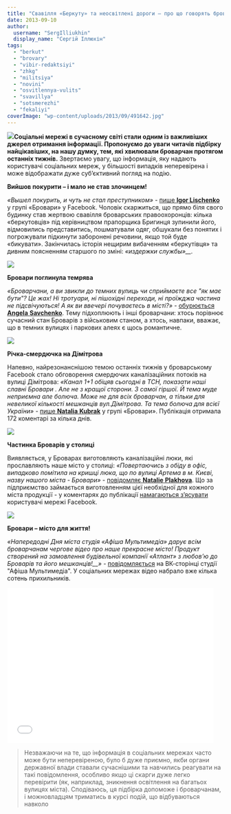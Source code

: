```yaml
---
title: "Свавілля «Беркуту» та неосвітлені дороги – про що говорять броварчани у соцмережах"
date: 2013-09-10
author: 
  username: "SergIlliukhin"
  display_name: "Сергій Іллюхін"
tags: 
  - "berkut"
  - "brovary"
  - "vibir-redaktsiyi"
  - "zhkg"
  - "militsiya"
  - "novini"
  - "osvitlennya-vulits"
  - "svavillya"
  - "sotsmerezhi"
  - "fekaliyi"
coverImage: "wp-content/uploads/2013/09/491642.jpg"
---
```


[![](https://mpz.brovary.org/wp-content/uploads/2013/09/491642.jpg)](https://mpz.brovary.org/wp-content/uploads/2013/09/491642.jpg)**Соціальні мережі в сучасному світі стали одним із важливіших джерел отримання інформації. Пропонуємо до уваги читачів підбірку найцікавіших, на нашу думку, тем, які хвилювали броварчан протягом останніх тижнів.** Звертаємо увагу, що інформація, яку надають користувачі соціальних мереж, у більшості випадків неперевірена і може відображати дуже суб’єктивний погляд на подію.

**Вийшов покурити – і мало не став злочинцем!**

_«Вышел покурить, и чуть не стал преступником»_ - [пише **Igor Lischenko**](https://www.facebook.com/groups/brovary/permalink/679153905447912/) у групі «Бровари» у Facebook. Чоловік скаржиться, що прямо біля свого будинку став жертвою свавілля броварських правоохоронців: кілька «беркутовців» під керівництвом прапорщика Бригинця зупинили його, відмовились представитись, пошматували одяг, обшукали без понятих і погрожували підкинути заборонені речовини, якщо той буде «бикувати». Закінчилась історія нещирим вибаченням «беркутівця» та дивним поясненням старшого по зміні: _«издержки службы»__._

[![](https://mpz.brovary.org/wp-content/uploads/2013/09/fb_berkut.png)](https://mpz.brovary.org/wp-content/uploads/2013/09/fb_berkut.png)

**Бровари поглинула темрява**

_«Броварчани, а ви звикли до темних вулиць чи сприймаєте все "як має бути"? Це жах! Ні тротуари, ні пішохідні переходи, ні проїжджа частина не підсвічуються! А як ви ввечері почуваєтесь в місті?» -_ [обурюється **Angela** **Savchenko**](https://www.facebook.com/groups/brovary/permalink/677709605592342/). Тему підхоплюють і інші броварчани: хтось порівнює сучасний стан Броварів з військовим станом, а хтось, навпаки, вважає, що в темних вулицях і паркових алеях є щось романтичне.

[![](https://mpz.brovary.org/wp-content/uploads/2013/09/fb_light.png)](https://mpz.brovary.org/wp-content/uploads/2013/09/fb_light.png)

**Річка-смердючка на Дімітрова**

Напевно, найрезонанснішою темою останніх тижнів у броварському Facebook стало обговорення смердючих каналізаційних потоків на вулиці Дімітрова: _«Канал 1+1 обіцяв сьогодні в ТСН, показати наші славні Бровари . Але не з кращої сторони. З самої гіршої. Й тема муде неприємна але болюча. Може не для всіх броварчан, а тільки для невеликої кількості мешканців вул.Дімітрова. Та тема болюча для всієї України» -_ [пише **Natalia** **Kubrak**](https://www.facebook.com/groups/brovary/permalink/669085519788084/) у групі «Бровари». Публікація отримала 172 коментарі за кілька днів.

[![](https://mpz.brovary.org/wp-content/uploads/2013/09/fb_dimitrova.png)](https://mpz.brovary.org/wp-content/uploads/2013/09/fb_dimitrova.png)

**Частинка Броварів у столиці**

Виявляється, у Броварах виготовляють каналізаційні люки, які прославляють наше місто у столиці: _«Повертаючись з обіду в офіс, випадково помітила на кришці люка, що по вулиці Артема в м. Києві, назву нашого міста - Бровари»_ \- [повідомляє **Natalie** **Plakhova**](https://www.facebook.com/groups/brovary/permalink/676434285719874/). Що за підприємство займається виготовленням цієї необхідної для кожного міста продукції - у коментарях до публікації [намагаються з’ясувати](https://www.facebook.com/groups/brovary/permalink/676434285719874/) користувачі мережі Facebook.

[![](https://mpz.brovary.org/wp-content/uploads/2013/09/1185966_10201636468451473_1534028047_n.jpg)](https://mpz.brovary.org/wp-content/uploads/2013/09/1185966_10201636468451473_1534028047_n.jpg)

**Бровари – місто для життя!**

_«Напередодні Дня міста студія «Афіша Мультимедіа» дарує всім броварчанам чергове відео про наше прекрасне місто! Продукт створений на замовлення будівельної компанії «Атлант» з любов’ю до Броварів та його мешканців!__» -_ [повідомляється](http://vk.com/afishabrovary?w=wall-37123314_2147) на ВК-сторінці студії "Афіша Мультимедіа". У соціальних мережах відео набрало вже кілька сотень прихильників.

<iframe src="//www.youtube.com/embed/l896xi7Ub0g" height="360" width="480" allowfullscreen frameborder="0"></iframe>

> Незважаючи на те, що інформація в соціальних мережах часто може бути неперевіреною, було б дуже приємно, якби органи державної влади ставали сучаснішими та навчились реагувати на такі повідомлення, особливо якщо ці скарги дуже легко перевірити (як, наприклад, зникнення освітлення на багатьох вулицях міста). Сподіваюсь, ця підбірка допоможе і броварчанам, і можновладцям триматись в курсі подій, що відбуваються навколо
